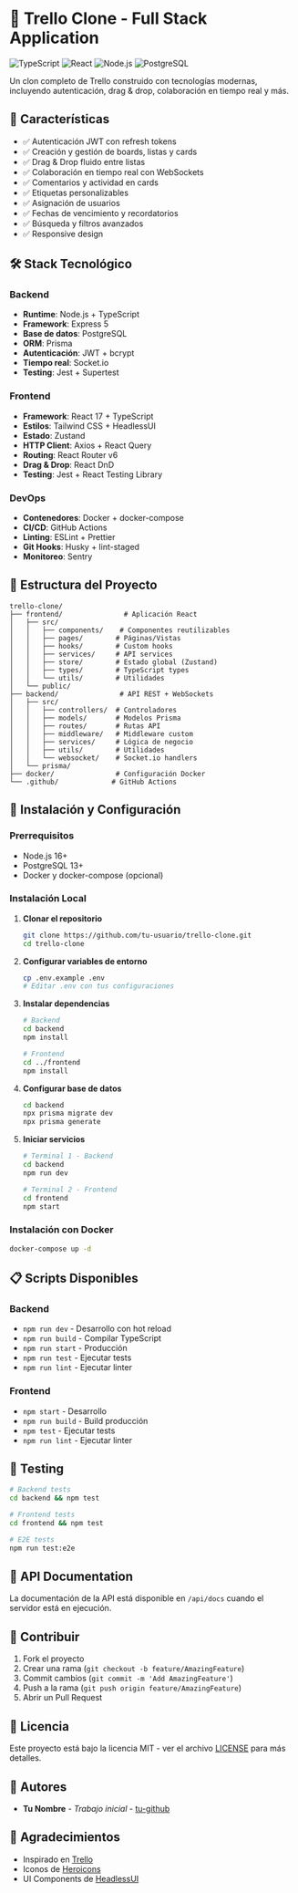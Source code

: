 # 🎯 Trello Clone - Full Stack Application

![TypeScript](https://img.shields.io/badge/TypeScript-007ACC?style=for-the-badge&logo=typescript&logoColor=white)
![React](https://img.shields.io/badge/React-20232A?style=for-the-badge&logo=react&logoColor=61DAFB)
![Node.js](https://img.shields.io/badge/Node.js-339933?style=for-the-badge&logo=nodedotjs&logoColor=white)
![PostgreSQL](https://img.shields.io/badge/PostgreSQL-316192?style=for-the-badge&logo=postgresql&logoColor=white)

Un clon completo de Trello construido con tecnologías modernas, incluyendo autenticación, drag & drop, colaboración en tiempo real y más.

## 🚀 Características

- ✅ Autenticación JWT con refresh tokens
- ✅ Creación y gestión de boards, listas y cards
- ✅ Drag & Drop fluido entre listas
- ✅ Colaboración en tiempo real con WebSockets
- ✅ Comentarios y actividad en cards
- ✅ Etiquetas personalizables
- ✅ Asignación de usuarios
- ✅ Fechas de vencimiento y recordatorios
- ✅ Búsqueda y filtros avanzados
- ✅ Responsive design

## 🛠️ Stack Tecnológico

### Backend
- **Runtime**: Node.js + TypeScript
- **Framework**: Express 5
- **Base de datos**: PostgreSQL
- **ORM**: Prisma
- **Autenticación**: JWT + bcrypt
- **Tiempo real**: Socket.io
- **Testing**: Jest + Supertest

### Frontend
- **Framework**: React 17 + TypeScript
- **Estilos**: Tailwind CSS + HeadlessUI
- **Estado**: Zustand
- **HTTP Client**: Axios + React Query
- **Routing**: React Router v6
- **Drag & Drop**: React DnD
- **Testing**: Jest + React Testing Library

### DevOps
- **Contenedores**: Docker + docker-compose
- **CI/CD**: GitHub Actions
- **Linting**: ESLint + Prettier
- **Git Hooks**: Husky + lint-staged
- **Monitoreo**: Sentry

## 📁 Estructura del Proyecto

```
trello-clone/
├── frontend/               # Aplicación React
│   ├── src/
│   │   ├── components/    # Componentes reutilizables
│   │   ├── pages/        # Páginas/Vistas
│   │   ├── hooks/        # Custom hooks
│   │   ├── services/     # API services
│   │   ├── store/        # Estado global (Zustand)
│   │   ├── types/        # TypeScript types
│   │   └── utils/        # Utilidades
│   └── public/
├── backend/               # API REST + WebSockets
│   ├── src/
│   │   ├── controllers/  # Controladores
│   │   ├── models/       # Modelos Prisma
│   │   ├── routes/       # Rutas API
│   │   ├── middleware/   # Middleware custom
│   │   ├── services/     # Lógica de negocio
│   │   ├── utils/        # Utilidades
│   │   └── websocket/    # Socket.io handlers
│   └── prisma/
├── docker/               # Configuración Docker
└── .github/             # GitHub Actions
```

## 🚀 Instalación y Configuración

### Prerrequisitos
- Node.js 16+
- PostgreSQL 13+
- Docker y docker-compose (opcional)

### Instalación Local

1. **Clonar el repositorio**
   ```bash
   git clone https://github.com/tu-usuario/trello-clone.git
   cd trello-clone
   ```

2. **Configurar variables de entorno**
   ```bash
   cp .env.example .env
   # Editar .env con tus configuraciones
   ```

3. **Instalar dependencias**
   ```bash
   # Backend
   cd backend
   npm install
   
   # Frontend
   cd ../frontend
   npm install
   ```

4. **Configurar base de datos**
   ```bash
   cd backend
   npx prisma migrate dev
   npx prisma generate
   ```

5. **Iniciar servicios**
   ```bash
   # Terminal 1 - Backend
   cd backend
   npm run dev
   
   # Terminal 2 - Frontend
   cd frontend
   npm start
   ```

### Instalación con Docker

```bash
docker-compose up -d
```

## 📋 Scripts Disponibles

### Backend
- `npm run dev` - Desarrollo con hot reload
- `npm run build` - Compilar TypeScript
- `npm run start` - Producción
- `npm run test` - Ejecutar tests
- `npm run lint` - Ejecutar linter

### Frontend
- `npm start` - Desarrollo
- `npm run build` - Build producción
- `npm test` - Ejecutar tests
- `npm run lint` - Ejecutar linter

## 🧪 Testing

```bash
# Backend tests
cd backend && npm test

# Frontend tests
cd frontend && npm test

# E2E tests
npm run test:e2e
```

## 📝 API Documentation

La documentación de la API está disponible en `/api/docs` cuando el servidor está en ejecución.

## 🤝 Contribuir

1. Fork el proyecto
2. Crear una rama (`git checkout -b feature/AmazingFeature`)
3. Commit cambios (`git commit -m 'Add AmazingFeature'`)
4. Push a la rama (`git push origin feature/AmazingFeature`)
5. Abrir un Pull Request

## 📄 Licencia

Este proyecto está bajo la licencia MIT - ver el archivo [LICENSE](LICENSE) para más detalles.

## 👥 Autores

- **Tu Nombre** - *Trabajo inicial* - [tu-github](https://github.com/tu-usuario)

## 🙏 Agradecimientos

- Inspirado en [Trello](https://trello.com)
- Iconos de [Heroicons](https://heroicons.com)
- UI Components de [HeadlessUI](https://headlessui.dev)
